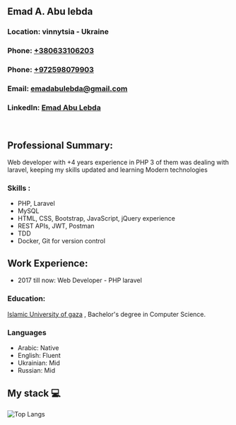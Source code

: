 <body>
  <div class="header">
          <h2>Emad A. Abu lebda</h2>
          <h3>Location: vinnytsia - Ukraine</h3>
          <h3>Phone: <a href="tel:+380633106203">+380633106203</a></h3>
          <h3>Phone: <a href="tel:+972598079903">+972598079903</a></h3>
          <h3>
            Email:
            <a href="mailto:emadabulebda@gmail.com"
              >emadabulebda@gmail.com</a
            >
          </h3>
          <h3>
            LinkedIn:
            <a href="https://www.linkedin.com/in/emadabulebda/"
              >Emad Abu Lebda
            </a
            >
          </h3>
        </div>
        <br/>
        <div class="content">
          <h2>Professional Summary:</h2>
          <p>
            Web developer with +4 years experience in PHP 3 of them was dealing with laravel, keeping my skills updated and learning Modern technologies
          </p>
            <h3>Skills :</h3>
          <p>
              <ul class="list inline">
                <li>PHP, Laravel</li>
                <li>MySQL</li>
                <li>HTML, CSS, Bootstrap, JavaScript, jQuery experience</li>
                <li>REST APIs, JWT, Postman</li>
                <li>TDD</li>
                <li> Docker, Git for version control</li>
              </ul>
          <h2>Work Experience:</h2>
          <div>
            <ul class="list">
              <li>
                2017 till now: Web  Developer - PHP laravel
              </li>
            </ul>
          </div>
          <h3 class="work">Education:</h3>
          <p>
            <a href="http://www.iugaza.edu.ps/en/">Islamic University of gaza</a>
              , Bachelor's degree in Computer Science.
          </p>
          <h3 class="work">Languages</h3>
          <ul class="list inline">
            <li>Arabic: Native</li>
            <li>English: Fluent</li>
            <li>Ukrainian: Mid</li>
            <li>Russian: Mid</li>
          </ul>
        </div>

</body>

## My stack 💻

![Top Langs](https://github-readme-stats.vercel.app/api/top-langs/?username=emadlebda&layout=compact)
